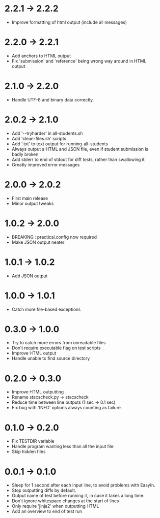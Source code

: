 2.2.1 -> 2.2.2
==============

* Improve formatting of html output (include all messages)

2.2.0 -> 2.2.1
==============

* Add anchors to HTML output
* Fix 'submission' and 'reference' being wrong way around in HTML output

2.1.0 -> 2.2.0
==============

* Handle UTF-8 and binary data correctly.

2.0.2 -> 2.1.0
==============

* Add '--tryharder' in all-students.sh
* Add 'clean-files.sh' scripts
* Add '.txt' to text output for running-all-students
* Always output a HTML and JSON file, even if student submission is badly broken
* Add stderr to end of stdout for diff tests, rather than swallowing it
* Greatly improved error messages

2.0.0 -> 2.0.2
==============

* First main release
* Minor output tweaks

1.0.2 -> 2.0.0
==============
* BREAKING : practical.config now required
* Make JSON output neater

1.0.1 -> 1.0.2
==============
* Add JSON output

1.0.0 -> 1.0.1
==============

* Catch more file-based exceptions

0.3.0 -> 1.0.0
==============

* Try to catch more errors from unreadable files
* Don't require executable flag on test scripts
* Improve HTML output
* Handle unable to find source directory


0.2.0 -> 0.3.0
==============

* Improve HTML outputting
* Rename stacscheck.py -> stacscheck
* Reduce time between line outputs (1 sec -> 0.1 sec)
* Fix bug with 'INFO' options always counting as failure


0.1.0 -> 0.2.0
==============

* Fix TESTDIR variable
* Handle program wanting less than all the input file
* Skip hidden files


0.0.1 -> 0.1.0
==============

* Sleep for 1 second after each input line, to avoid problems with EasyIn.
* Stop outputting diffs by default.
* Output name of test before running it, in case it takes a long time.
* Don't ignore whitespace changes at the start of lines
* Only require 'jinja2' when outputting HTML
* Add an overview to end of test run
